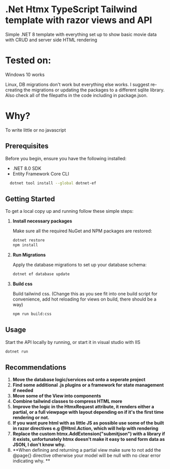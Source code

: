 
# .Net Htmx TypeScript Tailwind template with razor views and API

Simple .NET 8 template with everything set up to show basic movie data with CRUD and server side HTML rendering

# Tested on:

Windows 10 works

Linux, DB migrations don't work but everything else works. 
I suggest re-creating the migrations or updating the packages to a different sqlite library. Also check all of the filepaths in the code including in package.json.


# Why?
To write little or no javascript

## Prerequisites

Before you begin, ensure you have the following installed:
- .NET 8.0 SDK
- Entity Framework Core CLI
```bash
  dotnet tool install --global dotnet-ef
```

## Getting Started

To get a local copy up and running follow these simple steps:

1. **Install necessary packages**

   Make sure all the required NuGet and NPM packages are restored:

   ```bash
   dotnet restore
   npm install
   ```

2. **Run Migrations**

   Apply the database migrations to set up your database schema:

   ```bash
   dotnet ef database update
   ```
2. **Build css**

   Build tailwind css. (Change this as you see fit into one build script for convenience, add hot reloading for views on build, there should be a way) 
   ```bash
   npm run build:css
   ```

## Usage

Start the API locally by running, or start it in visual studio with IIS

```bash
dotnet run
```

## Recommendations
1.  **Move the database logic/services out onto a seperate project**
2.  **Find some additional .js plugins or a framework for state management if needed**
3.  **Move some of the View into components**
4.  **Combine tailwind classes to compress HTML more**
5.  **Improve the logic in the HtmxRequest attribute, it renders either a partial, or a full viewpage with layout depending on if it's the first time rendering or not.**
6.  **If you want pure html with as little JS as possible use some of the built in razor directives e.g @Html.Action, which will help with rendering**
7.  **Replace the custom htmx.AddExtension("submitjson") with a library if it exists, unfortunately htmx doesn't make it easy to send form data as JSON, I don't know why.**
8.  **When defining and returning a partial view make sure to not add the @page{} directive otherwise your model will be null with no clear error indicating why. **
